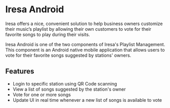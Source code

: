# Iresa Android

Iresa offers a nice, convenient solution to help business owners customize their music’s playlist by allowing their own customers to vote for their favorite songs to play during their visits.

Iresa Android is one of the two components of Iresa's Playlist Management. This component is an Android native mobile application that allows users to vote for their favorite songs suggested by stations' owners.

## Features

- Login to specific station using QR Code scanning
- View a list of songs suggested by the station's owner
- Vote for one or more songs
- Update UI in real time whenever a new list of songs is available to vote


